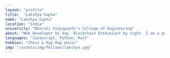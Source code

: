 ```yaml
---
layout: "profile"
title:  "Lakshya Gupta"
name: "Lakshya Gupta"
location: "India"
university: "Bharati Vidyapeeth's College of Engineering"
about: "Web Developer by day, Blockchain Enthusiast by night. I am a part-time engineer and a full-time tech lover. Life is too short, just checkmate and move on."	
languages: "Javascript, Python, Rust"
hobbies: "Chess & Hip Hop music"
img: "/assets/img/fellows/lakshya.jpg"
---
```

